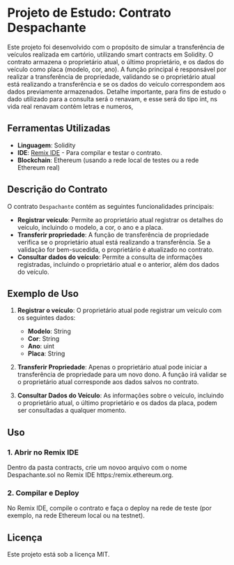 # Projeto de Estudo: Contrato Despachante

Este projeto foi desenvolvido com o propósito de simular a transferência de veículos realizada em cartório, utilizando smart contracts em Solidity. 
O contrato armazena o proprietário atual, o último proprietário, e os dados do veículo como placa (modelo, cor, ano).
A função principal é responsável por realizar a transferência de propriedade, validando se o proprietário atual está realizando a transferência e se os dados do veículo correspondem aos dados previamente armazenados.
Detalhe importante, para fins de estudo o dado utilizado para a consulta será o renavam, e esse será do tipo int, ns vida real renavam contém letras e numeros,

## Ferramentas Utilizadas

- **Linguagem**: Solidity
- **IDE**: [Remix IDE](https://remix.ethereum.org/) - Para compilar e testar o contrato.
- **Blockchain**: Ethereum (usando a rede local de testes ou a rede Ethereum real)
  
## Descrição do Contrato

O contrato `Despachante` contém as seguintes funcionalidades principais:

- **Registrar veículo**: Permite ao proprietário atual registrar os detalhes do veículo, incluindo o modelo, a cor, o ano e a placa.
- **Transferir propriedade**: A função de transferência de propriedade verifica se o proprietário atual está realizando a transferência. Se a validação for bem-sucedida, o proprietário é atualizado no contrato.
- **Consultar dados do veículo**: Permite a consulta de informações registradas, incluindo o proprietário atual e o anterior, além dos dados do veículo.

## Exemplo de Uso

1. **Registrar o veículo**:
    O proprietário atual pode registrar um veículo com os seguintes dados:
    - **Modelo**: String
    - **Cor**: String
    - **Ano**: uint
    - **Placa**: String

2. **Transferir Propriedade**:
    Apenas o proprietário atual pode iniciar a transferência de propriedade para um novo dono. A função irá validar se o proprietário atual corresponde aos dados salvos no contrato.

3. **Consultar Dados do Veículo**:
    As informações sobre o veículo, incluindo o proprietário atual, o último proprietário e os dados da placa, podem ser consultadas a qualquer momento.

## Uso

### 1. Abrir no Remix IDE
Dentro da pasta contracts, crie um novoo arquivo com o nome Despachante.sol no Remix IDE https:/remix.ethereum.org.

### 2. Compilar e Deploy
No Remix IDE, compile o contrato e faça o deploy na rede de teste (por exemplo, na rede Ethereum local ou na testnet).

## Licença
Este projeto está sob a licença MIT. 
